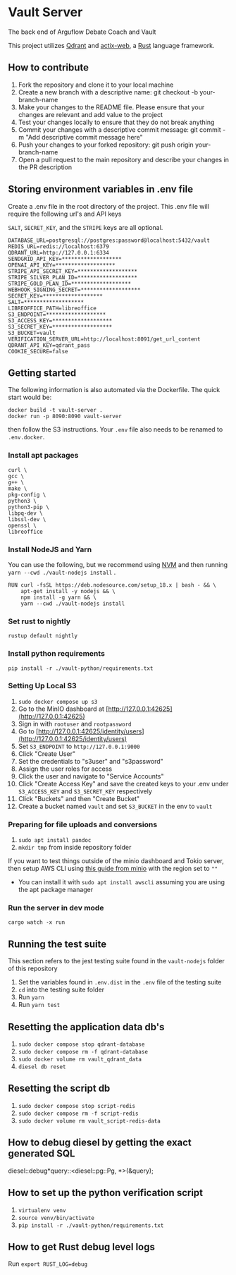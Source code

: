 # Vault Server

The back end of Arguflow Debate Coach and Vault

This project utilizes [Qdrant](https://qdrant.tech/) and [actix-web](https://actix.rs), a [Rust](https://www.rust-lang.org) language framework.

## How to contribute

1. Fork the repository and clone it to your local machine
2. Create a new branch with a descriptive name: git checkout -b your-branch-name
3. Make your changes to the README file. Please ensure that your changes are relevant and add value to the project
4. Test your changes locally to ensure that they do not break anything
5. Commit your changes with a descriptive commit message: git commit -m "Add descriptive commit message here"
6. Push your changes to your forked repository: git push origin your-branch-name
7. Open a pull request to the main repository and describe your changes in the PR description

## Storing environment variables in .env file

Create a .env file in the root directory of the project. This .env file will require the following url's and API keys

`SALT`, `SECRET_KEY`, and the `STRIPE` keys are all optional.

```
DATABASE_URL=postgresql://postgres:password@localhost:5432/vault
REDIS_URL=redis://localhost:6379
QDRANT_URL=http://127.0.0.1:6334
SENDGRID_API_KEY=*******************
OPENAI_API_KEY=*******************
STRIPE_API_SECRET_KEY=*******************
STRIPE_SILVER_PLAN_ID=*******************
STRIPE_GOLD_PLAN_ID=*******************
WEBHOOK_SIGNING_SECRET=*******************
SECRET_KEY=*******************
SALT=*******************
LIBREOFFICE_PATH=libreoffice
S3_ENDPOINT=*******************
S3_ACCESS_KEY=*******************
S3_SECRET_KEY=*******************
S3_BUCKET=vault
VERIFICATION_SERVER_URL=http://localhost:8091/get_url_content
QDRANT_API_KEY=qdrant_pass
COOKIE_SECURE=false
```

## Getting started

The following information is also automated via the Dockerfile. The quick start would be:

```
docker build -t vault-server .
docker run -p 8090:8090 vault-server
```

then follow the S3 instructions. Your `.env` file also needs to be renamed to `.env.docker`.

### Install apt packages

```
curl \
gcc \
g++ \
make \
pkg-config \
python3 \
python3-pip \
libpq-dev \
libssl-dev \
openssl \
libreoffice
```

### Install NodeJS and Yarn

You can use the following, but we recommend using [NVM](https://github.com/nvm-sh/nvm) and then running `yarn --cwd ./vault-nodejs install` .

```
RUN curl -fsSL https://deb.nodesource.com/setup_18.x | bash - && \
    apt-get install -y nodejs && \
    npm install -g yarn && \
    yarn --cwd ./vault-nodejs install
```

### Set rust to nightly

`rustup default nightly`

### Install python requirements

`pip install -r ./vault-python/requirements.txt`

### Setting Up Local S3

1. `sudo docker compose up s3`
2. Go to the MinIO dashboard at [http://127.0.0.1:42625](http://127.0.0.1:42625)
3. Sign in with `rootuser` and `rootpassword`
4. Go to [http://127.0.0.1:42625/identity/users](http://127.0.0.1:42625/identity/users)
5. Set `S3_ENDPOINT` to `http://127.0.0.1:9000`
6. Click "Create User"
7. Set the credentials to "s3user" and "s3password"
8. Assign the user roles for access
9. Click the user and navigate to "Service Accounts"
10. Click "Create Access Key" and save the created keys to your .env under `S3_ACCESS_KEY` and `S3_SECRET_KEY` respectively
11. Click "Buckets" and then "Create Bucket"
12. Create a bucket named `vault` and set `S3_BUCKET` in the env to `vault`

### Preparing for file uploads and conversions

1. `sudo apt install pandoc`
2. `mkdir tmp` from inside repository folder

If you want to test things outside of the minio dashboard and Tokio server, then setup AWS CLI using [this guide from minio](https://min.io/docs/minio/linux/integrations/aws-cli-with-minio.html) with the region set to `""`

- You can install it with `sudo apt install awscli` assuming you are using the apt package manager

### Run the server in dev mode

`cargo watch -x run`

## Running the test suite

This section refers to the jest testing suite found in the `vault-nodejs` folder of this repository

1. Set the variables found in `.env.dist` in the `.env` file of the testing suite
2. `cd` into the testing suite folder
3. Run `yarn`
4. Run `yarn test`

## Resetting the application data db's

1. `sudo docker compose stop qdrant-database`
2. `sudo docker compose rm -f qdrant-database`
3. `sudo docker volume rm vault_qdrant_data`
4. `diesel db reset`

## Resetting the script db

1. `sudo docker compose stop script-redis`
2. `sudo docker compose rm -f script-redis`
3. `sudo docker volume rm vault_script-redis-data`

## How to debug diesel by getting the exact generated SQL

diesel::debug*query::<diesel::pg::Pg, *>(&query);

## How to set up the python verification script

1. `virtualenv venv`
2. `source venv/bin/activate`
3. `pip install -r ./vault-python/requirements.txt`

## How to get Rust debug level logs

Run `export RUST_LOG=debug`
